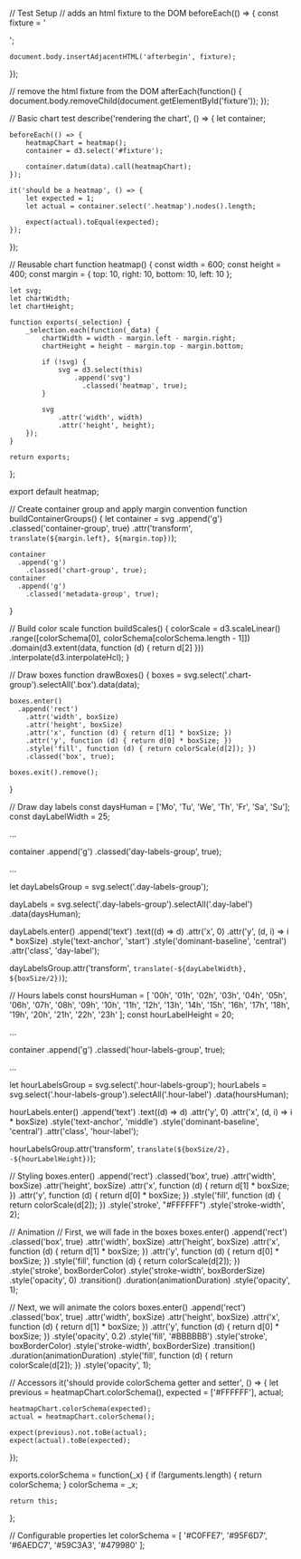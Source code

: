 // Test Setup
// adds an html fixture to the DOM
beforeEach(() => {
    const fixture = '<div id="fixture"></div>';

    document.body.insertAdjacentHTML('afterbegin', fixture);
});

// remove the html fixture from the DOM
afterEach(function() {
    document.body.removeChild(document.getElementById('fixture'));
});

// Basic chart test
describe('rendering the chart', () => {
    let container;

    beforeEach(() => {
        heatmapChart = heatmap();
        container = d3.select('#fixture');

        container.datum(data).call(heatmapChart);
    });

    it('should be a heatmap', () => {
        let expected = 1;
        let actual = container.select('.heatmap').nodes().length;

        expect(actual).toEqual(expected);
    });
});


// Reusable chart
function heatmap() {
    const width = 600;
    const height = 400;
    const margin = {
        top: 10,
        right: 10,
        bottom: 10,
        left: 10
    };

    let svg;
    let chartWidth;
    let chartHeight;

    function exports(_selection) {
        _selection.each(function(_data) {
            chartWidth = width - margin.left - margin.right;
            chartHeight = height - margin.top - margin.bottom;

            if (!svg) {
                svg = d3.select(this)
                    .append('svg')
                      .classed('heatmap', true);
            }

            svg
                .attr('width', width)
                .attr('height', height);
        });
    }

    return exports;
};

export default heatmap;


// Create container group and apply margin convention
function buildContainerGroups() {
    let container = svg
          .append('g')
            .classed('container-group', true)
            .attr('transform', `translate(${margin.left}, ${margin.top})`);

    container
      .append('g')
        .classed('chart-group', true);
    container
      .append('g')
        .classed('metadata-group', true);
}

// Build color scale
function buildScales() {
    colorScale = d3.scaleLinear()
            .range([colorSchema[0], colorSchema[colorSchema.length - 1]])
            .domain(d3.extent(data, function (d) { return d[2] }))
            .interpolate(d3.interpolateHcl);
}

// Draw boxes
function drawBoxes() {
    boxes = svg.select('.chart-group').selectAll('.box').data(data);

    boxes.enter()
      .append('rect')
        .attr('width', boxSize)
        .attr('height', boxSize)
        .attr('x', function (d) { return d[1] * boxSize; })
        .attr('y', function (d) { return d[0] * boxSize; })
        .style('fill', function (d) { return colorScale(d[2]); })
        .classed('box', true);

    boxes.exit().remove();
}


// Draw day labels
const daysHuman = ['Mo', 'Tu', 'We', 'Th', 'Fr', 'Sa', 'Su'];
const dayLabelWidth = 25;

...

container
  .append('g')
    .classed('day-labels-group', true);

...

let dayLabelsGroup = svg.select('.day-labels-group');

dayLabels = svg.select('.day-labels-group').selectAll('.day-label')
    .data(daysHuman);

dayLabels.enter()
  .append('text')
    .text((d) => d)
    .attr('x', 0)
    .attr('y', (d, i) => i * boxSize)
    .style('text-anchor', 'start')
    .style('dominant-baseline', 'central')
    .attr('class', 'day-label');

dayLabelsGroup.attr('transform', `translate(-${dayLabelWidth}, ${boxSize/2})`);


// Hours labels
const hoursHuman = [
    '00h', '01h', '02h', '03h', '04h', '05h', '06h', '07h', '08h',
    '09h', '10h', '11h', '12h', '13h', '14h', '15h', '16h', '17h',
    '18h', '19h', '20h', '21h', '22h', '23h'
];
const hourLabelHeight = 20;

...

container
  .append('g')
    .classed('hour-labels-group', true);

...

let hourLabelsGroup = svg.select('.hour-labels-group');
hourLabels = svg.select('.hour-labels-group').selectAll('.hour-label')
    .data(hoursHuman);

hourLabels.enter()
  .append('text')
    .text((d) => d)
    .attr('y', 0)
    .attr('x', (d, i) => i * boxSize)
    .style('text-anchor', 'middle')
    .style('dominant-baseline', 'central')
    .attr('class', 'hour-label');

hourLabelsGroup.attr('transform', `translate(${boxSize/2}, -${hourLabelHeight})`);


// Styling
boxes.enter()
  .append('rect')
    .classed('box', true)
    .attr('width', boxSize)
    .attr('height', boxSize)
    .attr('x', function (d) { return d[1] * boxSize; })
    .attr('y', function (d) { return d[0] * boxSize; })
    .style('fill', function (d) { return colorScale(d[2]); })
    .style('stroke', "#FFFFFF")
    .style('stroke-width', 2);


// Animation
// First, we will fade in the boxes
boxes.enter()
  .append('rect')
    .classed('box', true)
    .attr('width', boxSize)
    .attr('height', boxSize)
    .attr('x', function (d) { return d[1] * boxSize; })
    .attr('y', function (d) { return d[0] * boxSize; })
    .style('fill', function (d) { return colorScale(d[2]); })
    .style('stroke', boxBorderColor)
    .style('stroke-width', boxBorderSize)
    .style('opacity', 0)
    .transition()
    .duration(animationDuration)
    .style('opacity', 1);

// Next, we will animate the colors
boxes.enter()
  .append('rect')
    .classed('box', true)
    .attr('width', boxSize)
    .attr('height', boxSize)
    .attr('x', function (d) { return d[1] * boxSize; })
    .attr('y', function (d) { return d[0] * boxSize; })
    .style('opacity', 0.2)
    .style('fill', '#BBBBBB')
    .style('stroke', boxBorderColor)
    .style('stroke-width', boxBorderSize)
    .transition()
    .duration(animationDuration)
    .style('fill', function (d) { return colorScale(d[2]); })
    .style('opacity', 1);


// Accessors
it('should provide colorSchema getter and setter', () => {
    let previous = heatmapChart.colorSchema(),
        expected = ['#FFFFFF'],
        actual;

    heatmapChart.colorSchema(expected);
    actual = heatmapChart.colorSchema();

    expect(previous).not.toBe(actual);
    expect(actual).toBe(expected);
});

exports.colorSchema = function(_x) {
    if (!arguments.length) {
        return colorSchema;
    }
    colorSchema = _x;

    return this;
};

// Configurable properties
let colorSchema = [
    '#C0FFE7',
    '#95F6D7',
    '#6AEDC7',
    '#59C3A3',
    '#479980'
];
